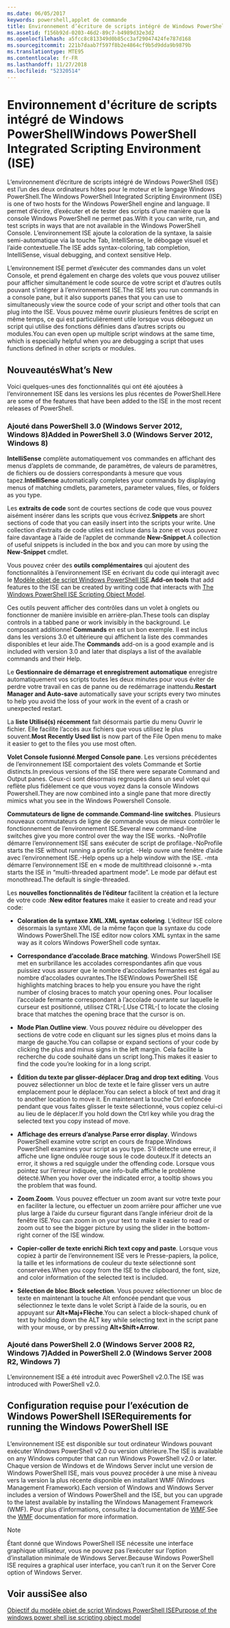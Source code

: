 ```yaml
---
ms.date: 06/05/2017
keywords: powershell,applet de commande
title: Environnement d’écriture de scripts intégré de Windows PowerShell ISE
ms.assetid: f156b92d-0203-46d2-89c7-b4989d32e3d2
ms.openlocfilehash: a5fcc8c813349d0b85cc3af29047424fe787d168
ms.sourcegitcommit: 221b7daab7f597f8b2e4864cf9b5d9dda9b9879b
ms.translationtype: MTE95
ms.contentlocale: fr-FR
ms.lasthandoff: 11/27/2018
ms.locfileid: "52320514"
---
```

# <a name="windows-powershell-integrated-scripting-environment-ise"></a><span data-ttu-id="6f279-103">Environnement d'écriture de scripts intégré de Windows PowerShell</span><span class="sxs-lookup"><span data-stu-id="6f279-103">Windows PowerShell Integrated Scripting Environment (ISE)</span></span>

<span data-ttu-id="6f279-104">L’environnement d’écriture de scripts intégré de Windows PowerShell (ISE) est l’un des deux ordinateurs hôtes pour le moteur et le langage Windows PowerShell.</span><span class="sxs-lookup"><span data-stu-id="6f279-104">The Windows PowerShell Integrated Scripting Environment (ISE) is one of two hosts for the Windows PowerShell engine and language.</span></span> <span data-ttu-id="6f279-105">Il permet d’écrire, d’exécuter et de tester des scripts d’une manière que la console Windows PowerShell ne permet pas.</span><span class="sxs-lookup"><span data-stu-id="6f279-105">With it you can write, run, and test scripts in ways that are not available in the Windows PowerShell Console.</span></span> <span data-ttu-id="6f279-106">L’environnement ISE ajoute la coloration de la syntaxe, la saisie semi-automatique via la touche Tab, IntelliSense, le débogage visuel et l’aide contextuelle.</span><span class="sxs-lookup"><span data-stu-id="6f279-106">The ISE adds syntax-coloring, tab completion, IntelliSense, visual debugging, and context sensitive Help.</span></span>

<span data-ttu-id="6f279-107">L’environnement ISE permet d’exécuter des commandes dans un volet Console, et prend également en charge des volets que vous pouvez utiliser pour afficher simultanément le code source de votre script et d’autres outils pouvant s’intégrer à l’environnement ISE.</span><span class="sxs-lookup"><span data-stu-id="6f279-107">The ISE lets you run commands in a console pane, but it also supports panes that you can use to simultaneously view the source code of your script and other tools that can plug into the ISE.</span></span> <span data-ttu-id="6f279-108">Vous pouvez même ouvrir plusieurs fenêtres de script en même temps, ce qui est particulièrement utile lorsque vous déboguez un script qui utilise des fonctions définies dans d’autres scripts ou modules.</span><span class="sxs-lookup"><span data-stu-id="6f279-108">You can even open up multiple script windows at the same time, which is especially helpful when you are debugging a script that uses functions defined in other scripts or modules.</span></span>

## <a name="whats-new"></a><span data-ttu-id="6f279-109">Nouveautés</span><span class="sxs-lookup"><span data-stu-id="6f279-109">What’s New</span></span>

<span data-ttu-id="6f279-110">Voici quelques-unes des fonctionnalités qui ont été ajoutées à l’environnement ISE dans les versions les plus récentes de PowerShell.</span><span class="sxs-lookup"><span data-stu-id="6f279-110">Here are some of the features that have been added to the ISE in the most recent releases of PowerShell.</span></span>

### <a name="added-in-powershell-30-windows-server-2012-windows-8"></a><span data-ttu-id="6f279-111">Ajouté dans PowerShell 3.0 (Windows Server 2012, Windows 8)</span><span class="sxs-lookup"><span data-stu-id="6f279-111">Added in PowerShell 3.0 (Windows Server 2012, Windows 8)</span></span>

<span data-ttu-id="6f279-112">**IntelliSense** complète automatiquement vos commandes en affichant des menus d’applets de commande, de paramètres, de valeurs de paramètres, de fichiers ou de dossiers correspondants à mesure que vous tapez.</span><span class="sxs-lookup"><span data-stu-id="6f279-112">**IntelliSense** automatically completes your commands by displaying menus of matching cmdlets, parameters, parameter values, files, or folders as you type.</span></span>

<span data-ttu-id="6f279-113">Les **extraits de code** sont de courtes sections de code que vous pouvez aisément insérer dans les scripts que vous écrivez.</span><span class="sxs-lookup"><span data-stu-id="6f279-113">**Snippets** are short sections of code that you can easily insert into the scripts your write.</span></span> <span data-ttu-id="6f279-114">Une collection d’extraits de code utiles est incluse dans la zone et vous pouvez faire davantage à l’aide de l’applet de commande **New-Snippet**.</span><span class="sxs-lookup"><span data-stu-id="6f279-114">A collection of useful snippets is included in the box and you can more by using the **New-Snippet** cmdlet.</span></span>

<span data-ttu-id="6f279-115">Vous pouvez créer des **outils complémentaires** qui ajoutent des fonctionnalités à l’environnement ISE en écrivant du code qui interagit avec le [Modèle objet de script Windows PowerShell ISE](../../core-powershell/ise/The-ISE-Object-Model-Hierarchy.md).</span><span class="sxs-lookup"><span data-stu-id="6f279-115">**Add-on tools** that add features to the ISE can be created by writing code that interacts with [The Windows PowerShell ISE Scripting Object Model](../../core-powershell/ise/The-ISE-Object-Model-Hierarchy.md).</span></span>

<span data-ttu-id="6f279-116">Ces outils peuvent afficher des contrôles dans un volet à onglets ou fonctionner de manière invisible en arrière-plan.</span><span class="sxs-lookup"><span data-stu-id="6f279-116">These tools can display controls in a tabbed pane or work invisibly in the background.</span></span> <span data-ttu-id="6f279-117">Le composant additionnel **Commands** en est un bon exemple. Il est inclus dans les versions 3.0 et ultérieure qui affichent la liste des commandes disponibles et leur aide.</span><span class="sxs-lookup"><span data-stu-id="6f279-117">The **Commands** add-on is a good example and is included with version 3.0 and later that displays a list of the available commands and their Help.</span></span>

<span data-ttu-id="6f279-118">Le **Gestionnaire de démarrage et enregistrement automatique** enregistre automatiquement vos scripts toutes les deux minutes pour vous éviter de perdre votre travail en cas de panne ou de redémarrage inattendu.</span><span class="sxs-lookup"><span data-stu-id="6f279-118">**Restart Manager and Auto-save** automatically save your scripts every two minutes to help you avoid the loss of your work in the event of a crash or unexpected restart.</span></span>

<span data-ttu-id="6f279-119">La **liste Utilisé(s) récemment** fait désormais partie du menu Ouvrir le fichier. Elle facilite l’accès aux fichiers que vous utilisez le plus souvent.</span><span class="sxs-lookup"><span data-stu-id="6f279-119">**Most Recently Used list** is now part of the File Open menu to make it easier to get to the files you use most often.</span></span>

<span data-ttu-id="6f279-120">**Volet Console fusionné**.</span><span class="sxs-lookup"><span data-stu-id="6f279-120">**Merged Console pane**.</span></span> <span data-ttu-id="6f279-121">Les versions précédentes de l’environnement ISE comportaient des volets Commande et Sortie distincts.</span><span class="sxs-lookup"><span data-stu-id="6f279-121">In previous versions of the ISE there were separate Command and Output panes.</span></span> <span data-ttu-id="6f279-122">Ceux-ci sont désormais regroupés dans un seul volet qui reflète plus fidèlement ce que vous voyez dans la console Windows Powershell.</span><span class="sxs-lookup"><span data-stu-id="6f279-122">They are now combined into a single pane that more directly mimics what you see in the Windows Powershell Console.</span></span>

<span data-ttu-id="6f279-123">**Commutateurs de ligne de commande**.</span><span class="sxs-lookup"><span data-stu-id="6f279-123">**Command-line switches**.</span></span> <span data-ttu-id="6f279-124">Plusieurs nouveaux commutateurs de ligne de commande vous de mieux contrôler le fonctionnement de l’environnement ISE.</span><span class="sxs-lookup"><span data-stu-id="6f279-124">Several new command-line switches give you more control over the way the ISE works.</span></span> <span data-ttu-id="6f279-125">-NoProfile démarre l’environnement ISE sans exécuter de script de profilage.</span><span class="sxs-lookup"><span data-stu-id="6f279-125">-NoProfile starts the ISE without running a profile script.</span></span> <span data-ttu-id="6f279-126">-Help ouvre une fenêtre d’aide avec l’environnement ISE.</span><span class="sxs-lookup"><span data-stu-id="6f279-126">-Help opens up a help window with the ISE.</span></span> <span data-ttu-id="6f279-127">-mta démarre l’environnement ISE en « mode de multithread cloisonné ».</span><span class="sxs-lookup"><span data-stu-id="6f279-127">-mta starts the ISE in “multi-threaded apartment mode”.</span></span> <span data-ttu-id="6f279-128">Le mode par défaut est monothread.</span><span class="sxs-lookup"><span data-stu-id="6f279-128">The default is single-threaded.</span></span>

<span data-ttu-id="6f279-129">Les **nouvelles fonctionnalités de l’éditeur** facilitent la création et la lecture de votre code :</span><span class="sxs-lookup"><span data-stu-id="6f279-129">**New editor features** make it easier to create and read your code:</span></span>

- <span data-ttu-id="6f279-130">**Coloration de la syntaxe XML**.</span><span class="sxs-lookup"><span data-stu-id="6f279-130">**XML syntax coloring**.</span></span> <span data-ttu-id="6f279-131">L’éditeur ISE colore désormais la syntaxe XML de la même façon que la syntaxe du code Windows PowerShell.</span><span class="sxs-lookup"><span data-stu-id="6f279-131">The ISE editor now colors XML syntax in the same way as it colors Windows PowerShell code syntax.</span></span>

- <span data-ttu-id="6f279-132">**Correspondance d’accolade**.</span><span class="sxs-lookup"><span data-stu-id="6f279-132">**Brace matching**.</span></span> <span data-ttu-id="6f279-133">Windows PowerShell ISE met en surbrillance les accolades correspondantes afin que vous puissiez vous assurer que le nombre d’accolades fermantes est égal au nombre d’accolades ouvrantes.</span><span class="sxs-lookup"><span data-stu-id="6f279-133">The ISEWindows PowerShell ISE highlights matching braces to help you ensure you have the right number of closing braces to match your opening ones.</span></span> <span data-ttu-id="6f279-134">Pour localiser l’accolade fermante correspondant à l’accolade ouvrante sur laquelle le curseur est positionné, utilisez CTRL-\[.</span><span class="sxs-lookup"><span data-stu-id="6f279-134">Use CTRL-\[ to locate the closing brace that matches the opening brace that the cursor is on.</span></span>

- <span data-ttu-id="6f279-135">**Mode Plan**.</span><span class="sxs-lookup"><span data-stu-id="6f279-135">**Outline view**.</span></span> <span data-ttu-id="6f279-136">Vous pouvez réduire ou développer des sections de votre code en cliquant sur les signes plus et moins dans la marge de gauche.</span><span class="sxs-lookup"><span data-stu-id="6f279-136">You can collapse or expand sections of your code by clicking the plus and minus signs in the left margin.</span></span> <span data-ttu-id="6f279-137">Cela facilite la recherche du code souhaité dans un script long.</span><span class="sxs-lookup"><span data-stu-id="6f279-137">This makes it easier to find the code you’re looking for in a long script.</span></span>

- <span data-ttu-id="6f279-138">**Édition du texte par glisser-déplacer**.</span><span class="sxs-lookup"><span data-stu-id="6f279-138">**Drag and drop text editing**.</span></span> <span data-ttu-id="6f279-139">Vous pouvez sélectionner un bloc de texte et le faire glisser vers un autre emplacement pour le déplacer.</span><span class="sxs-lookup"><span data-stu-id="6f279-139">You can select a block of text and drag it to another location to move it.</span></span> <span data-ttu-id="6f279-140">En maintenant la touche Ctrl enfoncée pendant que vous faites glisser le texte sélectionné, vous copiez celui-ci au lieu de le déplacer.</span><span class="sxs-lookup"><span data-stu-id="6f279-140">If you hold down the Ctrl key while you drag the selected text you copy instead of move.</span></span>

- <span data-ttu-id="6f279-141">**Affichage des erreurs d’analyse**.</span><span class="sxs-lookup"><span data-stu-id="6f279-141">**Parse error display**.</span></span> <span data-ttu-id="6f279-142">Windows PowerShell examine votre script en cours de frappe.</span><span class="sxs-lookup"><span data-stu-id="6f279-142">Windows PowerShell examines your script as you type.</span></span> <span data-ttu-id="6f279-143">S’il détecte une erreur, il affiche une ligne ondulée rouge sous le code douteux.</span><span class="sxs-lookup"><span data-stu-id="6f279-143">If it detects an error, it shows a red squiggle under the offending code.</span></span> <span data-ttu-id="6f279-144">Lorsque vous pointez sur l’erreur indiquée, une info-bulle affiche le problème détecté.</span><span class="sxs-lookup"><span data-stu-id="6f279-144">When you hover over the indicated error, a tooltip shows you the problem that was found.</span></span>

- <span data-ttu-id="6f279-145">**Zoom**.</span><span class="sxs-lookup"><span data-stu-id="6f279-145">**Zoom**.</span></span> <span data-ttu-id="6f279-146">Vous pouvez effectuer un zoom avant sur votre texte pour en faciliter la lecture, ou effectuer un zoom arrière pour afficher une vue plus large à l’aide du curseur figurant dans l’angle inférieur droit de la fenêtre ISE.</span><span class="sxs-lookup"><span data-stu-id="6f279-146">You can zoom in on your text to make it easier to read or zoom out to see the bigger picture by using the slider in the bottom-right corner of the ISE window.</span></span>

- <span data-ttu-id="6f279-147">**Copier-coller de texte enrichi**.</span><span class="sxs-lookup"><span data-stu-id="6f279-147">**Rich text copy and paste**.</span></span> <span data-ttu-id="6f279-148">Lorsque vous copiez à partir de l’environnement ISE vers le Presse-papiers, la police, la taille et les informations de couleur du texte sélectionné sont conservées.</span><span class="sxs-lookup"><span data-stu-id="6f279-148">When you copy from the ISE to the clipboard, the font, size, and color information of the selected text is included.</span></span>

- <span data-ttu-id="6f279-149">**Sélection de bloc**.</span><span class="sxs-lookup"><span data-stu-id="6f279-149">**Block selection**.</span></span> <span data-ttu-id="6f279-150">Vous pouvez sélectionner un bloc de texte en maintenant la touche Alt enfoncée pendant que vous sélectionnez le texte dans le volet Script à l’aide de la souris, ou en appuyant sur **Alt+Maj+Flèche**.</span><span class="sxs-lookup"><span data-stu-id="6f279-150">You can select a block-shaped chunk of text by holding down the ALT key while selecting text in the script pane with your mouse, or by pressing **Alt+Shift+Arrow**.</span></span>

### <a name="added-in-powershell-20-windows-server-2008-r2-windows-7"></a><span data-ttu-id="6f279-151">Ajouté dans PowerShell 2.0 (Windows Server 2008 R2, Windows 7)</span><span class="sxs-lookup"><span data-stu-id="6f279-151">Added in PowerShell 2.0 (Windows Server 2008 R2, Windows 7)</span></span>

<span data-ttu-id="6f279-152">L’environnement ISE a été introduit avec PowerShell v2.0.</span><span class="sxs-lookup"><span data-stu-id="6f279-152">The ISE was introduced with PowerShell v2.0.</span></span>

## <a name="requirements-for-running-the-windows-powershell-ise"></a><span data-ttu-id="6f279-153">Configuration requise pour l’exécution de Windows PowerShell ISE</span><span class="sxs-lookup"><span data-stu-id="6f279-153">Requirements for running the Windows PowerShell ISE</span></span>

<span data-ttu-id="6f279-154">L’environnement ISE est disponible sur tout ordinateur Windows pouvant exécuter Windows PowerShell v2.0 ou version ultérieure.</span><span class="sxs-lookup"><span data-stu-id="6f279-154">The ISE is available on any Windows computer that can run Windows PowerShell v2.0 or later.</span></span> <span data-ttu-id="6f279-155">Chaque version de Windows et de Windows Server inclut une version de Windows PowerShell ISE, mais vous pouvez procéder à une mise à niveau vers la version la plus récente disponible en installant WMF (Windows Management Framework).</span><span class="sxs-lookup"><span data-stu-id="6f279-155">Each version of Windows and Windows Server includes a version of Windows PowerShell and the ISE, but you can upgrade to the latest available by installing the Windows Management Framework (WMF).</span></span> <span data-ttu-id="6f279-156">Pour plus d’informations, consultez la documentation de [WMF](/powershell/wmf).</span><span class="sxs-lookup"><span data-stu-id="6f279-156">See the [WMF](/powershell/wmf) documentation for more information.</span></span>

> [!NOTE]
> <span data-ttu-id="6f279-157">Étant donné que Windows PowerShell ISE nécessite une interface graphique utilisateur, vous ne pouvez pas l’exécuter sur l’option d’installation minimale de Windows Server.</span><span class="sxs-lookup"><span data-stu-id="6f279-157">Because Windows PowerShell ISE requires a graphical user interface, you can’t run it on the Server Core option of Windows Server.</span></span>

## <a name="see-also"></a><span data-ttu-id="6f279-158">Voir aussi</span><span class="sxs-lookup"><span data-stu-id="6f279-158">See also</span></span>

[<span data-ttu-id="6f279-159">Objectif du modèle objet de script Windows PowerShell ISE</span><span class="sxs-lookup"><span data-stu-id="6f279-159">Purpose of the windows power shell ise scripting object model</span></span>](../../core-powershell/ise/Purpose-of-the-Windows-PowerShell-ISE-Scripting-Object-Model.md)
